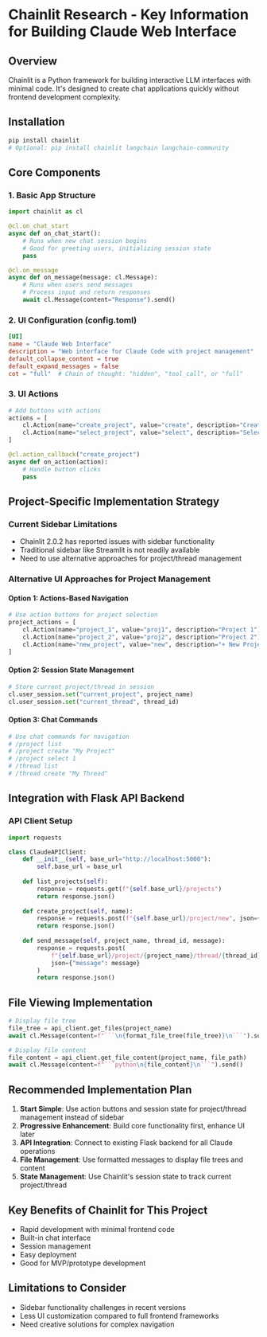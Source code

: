 # Chainlit Research - Key Information for Building Claude Web Interface

## Overview
Chainlit is a Python framework for building interactive LLM interfaces with minimal code. It's designed to create chat applications quickly without frontend development complexity.

## Installation
```bash
pip install chainlit
# Optional: pip install chainlit langchain langchain-community
```

## Core Components

### 1. Basic App Structure
```python
import chainlit as cl

@cl.on_chat_start
async def on_chat_start():
    # Runs when new chat session begins
    # Good for greeting users, initializing session state
    pass

@cl.on_message
async def on_message(message: cl.Message):
    # Runs when users send messages
    # Process input and return responses
    await cl.Message(content="Response").send()
```

### 2. UI Configuration (config.toml)
```toml
[UI]
name = "Claude Web Interface"
description = "Web interface for Claude Code with project management"
default_collapse_content = true
default_expand_messages = false
cot = "full"  # Chain of thought: "hidden", "tool_call", or "full"
```

### 3. UI Actions
```python
# Add buttons with actions
actions = [
    cl.Action(name="create_project", value="create", description="Create New Project"),
    cl.Action(name="select_project", value="select", description="Select Project")
]

@cl.action_callback("create_project")
async def on_action(action):
    # Handle button clicks
    pass
```

## Project-Specific Implementation Strategy

### Current Sidebar Limitations
- Chainlit 2.0.2 has reported issues with sidebar functionality
- Traditional sidebar like Streamlit is not readily available
- Need to use alternative approaches for project/thread management

### Alternative UI Approaches for Project Management

#### Option 1: Actions-Based Navigation
```python
# Use action buttons for project selection
project_actions = [
    cl.Action(name="project_1", value="proj1", description="Project 1"),
    cl.Action(name="project_2", value="proj2", description="Project 2"),
    cl.Action(name="new_project", value="new", description="+ New Project")
]
```

#### Option 2: Session State Management
```python
# Store current project/thread in session
cl.user_session.set("current_project", project_name)
cl.user_session.set("current_thread", thread_id)
```

#### Option 3: Chat Commands
```python
# Use chat commands for navigation
# /project list
# /project create "My Project"
# /project select 1
# /thread list
# /thread create "My Thread"
```

## Integration with Flask API Backend

### API Client Setup
```python
import requests

class ClaudeAPIClient:
    def __init__(self, base_url="http://localhost:5000"):
        self.base_url = base_url
    
    def list_projects(self):
        response = requests.get(f"{self.base_url}/projects")
        return response.json()
    
    def create_project(self, name):
        response = requests.post(f"{self.base_url}/project/new", json={"name": name})
        return response.json()
    
    def send_message(self, project_name, thread_id, message):
        response = requests.post(
            f"{self.base_url}/project/{project_name}/thread/{thread_id}/message",
            json={"message": message}
        )
        return response.json()
```

## File Viewing Implementation
```python
# Display file tree
file_tree = api_client.get_files(project_name)
await cl.Message(content=f"```\n{format_file_tree(file_tree)}\n```").send()

# Display file content
file_content = api_client.get_file_content(project_name, file_path)
await cl.Message(content=f"```python\n{file_content}\n```").send()
```

## Recommended Implementation Plan

1. **Start Simple**: Use action buttons and session state for project/thread management instead of sidebar
2. **Progressive Enhancement**: Build core functionality first, enhance UI later
3. **API Integration**: Connect to existing Flask backend for all Claude operations
4. **File Management**: Use formatted messages to display file trees and content
5. **State Management**: Use Chainlit's session state to track current project/thread

## Key Benefits of Chainlit for This Project
- Rapid development with minimal frontend code
- Built-in chat interface
- Session management
- Easy deployment
- Good for MVP/prototype development

## Limitations to Consider
- Sidebar functionality challenges in recent versions
- Less UI customization compared to full frontend frameworks
- Need creative solutions for complex navigation